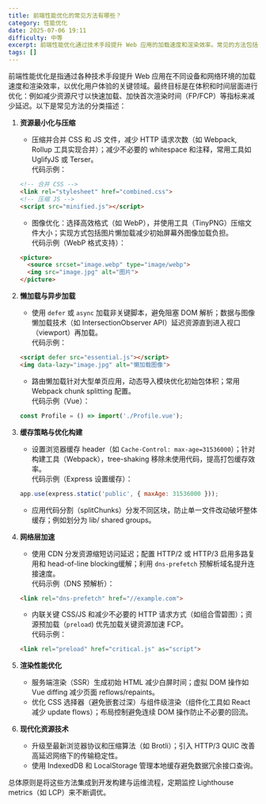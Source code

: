 ```yaml
---
title: 前端性能优化的常见方法有哪些？
category: 性能优化
date: 2025-07-06 19:11
difficulty: 中等
excerpt: 前端性能优化通过技术手段提升 Web 应用的加载速度和渲染效率。常见的方法包括资源压缩、懒加载、缓存策略和网络加速等。
tags: []
---
```

前端性能优化是指通过各种技术手段提升 Web 应用在不同设备和网络环境的加载速度和渲染效率，以优化用户体验的关键领域。最终目标是在体积和时间层面进行优化：例如减少资源尺寸以快速加载、加快首次渲染时间（FP/FCP）等指标来减少延迟。以下是常见方法的分类描述：

1. **资源最小化与压缩**  
   - 压缩并合并 CSS 和 JS 文件，减少 HTTP 请求次数（如 Webpack, Rollup 工具实现合并）；减少不必要的 whitespace 和注释，常用工具如 UglifyJS 或 Terser。  
   代码示例：  
   ```html
   <!-- 合并 CSS -->
   <link rel="stylesheet" href="combined.css">
   <!-- 压缩 JS -->
   <script src="minified.js"></script>
   ```  
   - 图像优化：选择高效格式（如 WebP），并使用工具（TinyPNG）压缩文件大小；实现方式包括图片懒加载减少初始屏幕外图像加载负担。  
   代码示例（WebP 格式支持）：  
   ```html
   <picture>
     <source srcset="image.webp" type="image/webp">
     <img src="image.jpg" alt="图片">
   </picture>
   ```  

2. **懒加载与异步加载**  
   - 使用 `defer` 或 `async` 加载非关键脚本，避免阻塞 DOM 解析；数据与图像懒加载技术（如 IntersectionObserver API）延迟资源直到进入视口（viewport）再加载。  
   代码示例：  
   ```html
   <script defer src="essential.js"></script>
   <img data-lazy="image.jpg" alt="懒加载图像">
   ```  
   - 路由懒加载针对大型单页应用，动态导入模块优化初始包体积；常用 Webpack chunk splitting 配置。  
   代码示例（Vue）：  
   ```javascript
   const Profile = () => import('./Profile.vue');
   ```  

3. **缓存策略与优化构建**  
   - 设置浏览器缓存 header（如 `Cache-Control: max-age=31536000`）；针对构建工具（Webpack），tree-shaking 移除未使用代码，提高打包缓存效率。  
   代码示例（Express 设置缓存）：  
   ```javascript
   app.use(express.static('public', { maxAge: 31536000 }));
   ```  
   - 应用代码分割（splitChunks）分发不同区块，防止单一文件改动破坏整体缓存；例如划分为 lib/ shared groups。  

4. **网络层加速**  
   - 使用 CDN 分发资源缩短访问延迟；配置 HTTP/2 或 HTTP/3 启用多路复用和 head-of-line blocking缓解；利用 `dns-prefetch` 预解析域名提升连接速度。  
   代码示例（DNS 预解析）：  
   ```html
   <link rel="dns-prefetch" href="//example.com">
   ```  
   - 内联关键 CSS/JS 和减少不必要的 HTTP 请求方式（如组合雪碧图）；资源预加载（`preload`) 优先加载关键资源加速 FCP。  
   代码示例：  
   ```html
   <link rel="preload" href="critical.js" as="script">
   ```  

5. **渲染性能优化**  
   - 服务端渲染（SSR）生成初始 HTML 减少白屏时间；虚拟 DOM 操作如 Vue diffing 减少页面 reflows/repaints。  
   - 优化 CSS 选择器（避免嵌套过深）与组件级渲染（组件化工具如 React 减少 update flows）；布局控制避免连续 DOM 操作防止不必要的回流。  

6. **现代化资源技术**  
   - 升级至最新浏览器协议和压缩算法（如 Brotli）；引入 HTTP/3 QUIC 改善高延迟网络下的传输稳定性。  
   - 使用 IndexedDB 和 LocalStorage 管理本地缓存避免数据冗余接口查询。  

总体原则是将这些方法集成到开发构建与运维流程，定期监控 Lighthouse metrics（如 LCP）来不断调优。
